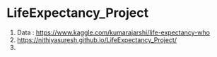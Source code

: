# LifeExpectancy_Project

1. Data : https://www.kaggle.com/kumarajarshi/life-expectancy-who
2. https://nithiyasuresh.github.io/LifeExpectancy_Project/
3. 




